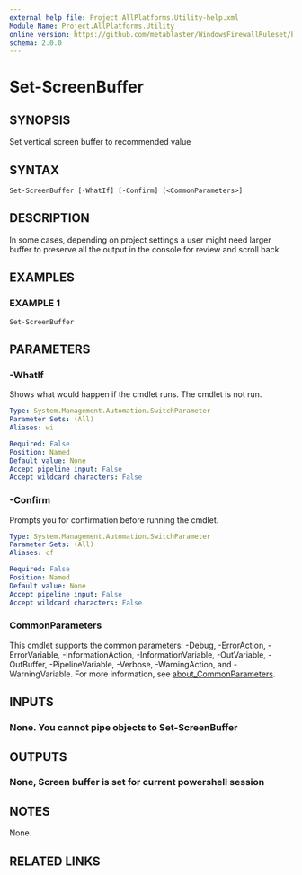```yaml
---
external help file: Project.AllPlatforms.Utility-help.xml
Module Name: Project.AllPlatforms.Utility
online version: https://github.com/metablaster/WindowsFirewallRuleset/blob/develop/Modules/Project.AllPlatforms.Utility/Help/en-US/Set-ScreenBuffer.md
schema: 2.0.0
---
```


# Set-ScreenBuffer

## SYNOPSIS

Set vertical screen buffer to recommended value

## SYNTAX

```none
Set-ScreenBuffer [-WhatIf] [-Confirm] [<CommonParameters>]
```

## DESCRIPTION

In some cases, depending on project settings a user might need larger buffer
to preserve all the output in the console for review and scroll back.

## EXAMPLES

### EXAMPLE 1

```none
Set-ScreenBuffer
```

## PARAMETERS

### -WhatIf

Shows what would happen if the cmdlet runs.
The cmdlet is not run.

```yaml
Type: System.Management.Automation.SwitchParameter
Parameter Sets: (All)
Aliases: wi

Required: False
Position: Named
Default value: None
Accept pipeline input: False
Accept wildcard characters: False
```

### -Confirm

Prompts you for confirmation before running the cmdlet.

```yaml
Type: System.Management.Automation.SwitchParameter
Parameter Sets: (All)
Aliases: cf

Required: False
Position: Named
Default value: None
Accept pipeline input: False
Accept wildcard characters: False
```

### CommonParameters

This cmdlet supports the common parameters: -Debug, -ErrorAction, -ErrorVariable, -InformationAction, -InformationVariable, -OutVariable, -OutBuffer, -PipelineVariable, -Verbose, -WarningAction, and -WarningVariable. For more information, see [about_CommonParameters](http://go.microsoft.com/fwlink/?LinkID=113216).

## INPUTS

### None. You cannot pipe objects to Set-ScreenBuffer

## OUTPUTS

### None, Screen buffer is set for current powershell session

## NOTES

None.

## RELATED LINKS
